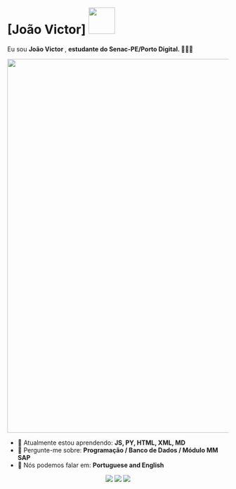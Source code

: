 # [João Victor] <img src="https://github.com/TheDudeThatCode/TheDudeThatCode/blob/master/Assets/Mario_Hello_Big.gif" width="60px">

Eu sou <strong>João Victor </strong>, <strong> estudante do Senac-PE/Porto Digital.  </strong> 👨🏻‍💻 

<img src="https://i0.wp.com/media.giphy.com/media/ZVik7pBtu9dNS/giphy.gif?ssl=1" width="850px">

- 🚀 Atualmente estou aprendendo: <strong>JS, PY, HTML, XML, MD </strong> 
- 💬 Pergunte-me sobre: <strong>Programação / Banco de Dados / Módulo MM SAP</strong>
- 📣 Nós podemos falar em: <strong>Portuguese and English </strong>

<div align="center">

  <a href="#" alt="Gmail">
    <img src="https://img.shields.io/badge/-Gmail-FF0000?style=flat-square&labelColor=FF0000&logo=gmail&logoColor=white&link=LINK-DO-SEU-EMAIL"/></a>

  <a href="https://www.linkedin.com/in/jo%C3%A3o-victor-5b718b27b/" alt="Linkedin">
    <img src="https://img.shields.io/badge/-Linkedin-0e76a8?style=flat-square&logo=Linkedin&logoColor=white&link=[LINK-DO-SEU-LINKEDIN](https://www.linkedin.com/in/jo%C3%A3o-victor-5b718b27b/)" /></a>

  <a href="https://www.instagram.com/viictorcabraal/" alt="Instagram">
    <img src="https://img.shields.io/badge/-Instagram-DF0174?style=flat-square&labelColor=DF0174&logo=instagram&logoColor=white&link=[https://www.instagram.com/viictorcabraal/"/></a>

</div>
